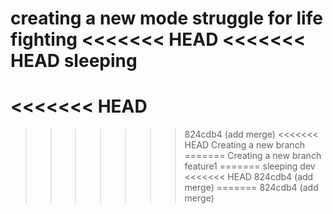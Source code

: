 creating a new mode
 struggle for life
fighting
<<<<<<< HEAD
<<<<<<< HEAD
sleeping
=======
<<<<<<< HEAD
=======
>>>>>>> 824cdb4 (add merge)
<<<<<<< HEAD
Creating a new branch
=======
Creating a new branch
>>>>>>> feature1
=======
sleeping
>>>>>>> dev
<<<<<<< HEAD
>>>>>>> 824cdb4 (add merge)
=======
>>>>>>> 824cdb4 (add merge)
